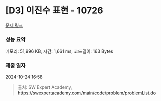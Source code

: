 # [D3] 이진수 표현 - 10726 

[문제 링크](https://swexpertacademy.com/main/code/problem/problemDetail.do?contestProbId=AXRSXf_a9qsDFAXS) 

### 성능 요약

메모리: 51,996 KB, 시간: 1,661 ms, 코드길이: 163 Bytes

### 제출 일자

2024-10-24 16:58



> 출처: SW Expert Academy, https://swexpertacademy.com/main/code/problem/problemList.do